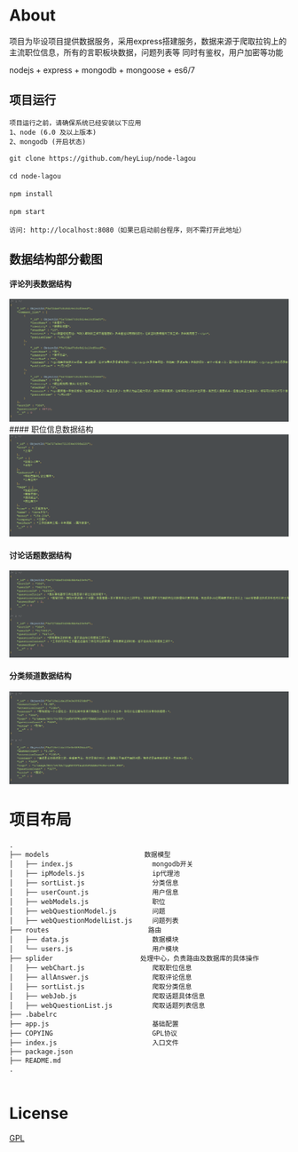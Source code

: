 # About

项目为毕设项目提供数据服务，采用express搭建服务，数据来源于爬取拉钩上的主流职位信息，所有的言职板块数据，问题列表等
同时有鉴权，用户加密等功能


nodejs + express + mongodb + mongoose + es6/7 


## 项目运行

```
项目运行之前，请确保系统已经安装以下应用
1、node (6.0 及以上版本)
2、mongodb (开启状态)
```

```
git clone https://github.com/heyLiup/node-lagou 

cd node-lagou

npm install

npm start

访问: http://localhost:8080（如果已启动前台程序，则不需打开此地址）

```





## 数据结构部分截图

#### 评论列表数据结构

<img src="https://github.com/heyLiup/node-lagou/blob/master/images/answer.png"/> 
#### 职位信息数据结构

<img src="https://github.com/heyLiup/node-lagou/blob/master/images/job.png"/>

#### 讨论话题数据结构
<img src="https://github.com/heyLiup/node-lagou/blob/master/images/question.png"/>

#### 分类频道数据结构
<img src="https://github.com/heyLiup/node-lagou/blob/master/images/sort.png"/>




# 项目布局

```
.
├── models                        数据模型
│   ├── index.js                    mongodb开关
│   ├── ipModels.js                 ip代理池
│   ├── sortList.js                 分类信息
│   ├── userCount.js                用户信息
│   ├── webModels.js                职位
│   ├── webQuestionModel.js         问题
│   ├── webQuestionModelList.js     问题列表
├── routes                         路由
│   ├── data.js                     数据模块
│   └── users.js                    用户模块
├── splider                      处理中心，负责路由及数据库的具体操作
│   ├── webChart.js                 爬取职位信息
│   ├── allAnswer.js                爬取评论信息
│   ├── sortList.js                 爬取分类信息
│   ├── webJob.js                   爬取话题具体信息
│   ├── webQuestionList.js          爬取话题列表信息
├── .babelrc 
├── app.js                          基础配置
├── COPYING                         GPL协议
├── index.js                        入口文件
├── package.json
├── README.md                  
.


```




# License

[GPL](https://github.com/heyLiup/node-lagou/)




